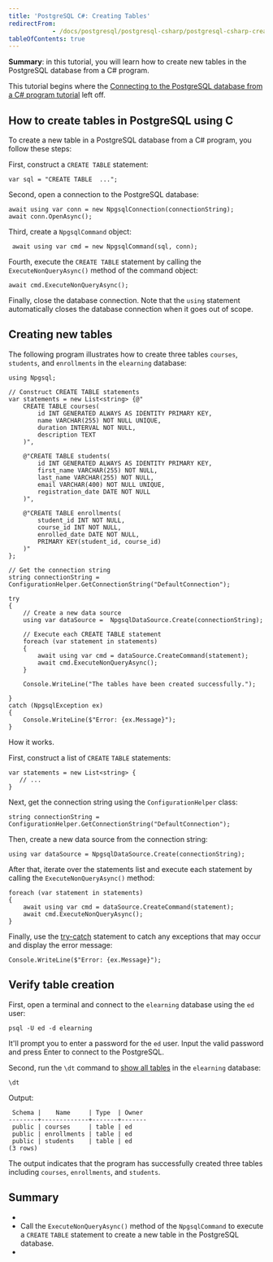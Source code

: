 ```yaml
---
title: 'PostgreSQL C#: Creating Tables'
redirectFrom: 
            - /docs/postgresql/postgresql-csharp/postgresql-csharp-create-table/
tableOfContents: true
---
```



**Summary**: in this tutorial, you will learn how to create new tables in the PostgreSQL database from a C# program.





This tutorial begins where the [Connecting to the PostgreSQL database from a C# program tutorial](https://www.postgresqltutorial.com/postgresql-csharp/postgresql-csharp-connect/) left off.





## How to create tables in PostgreSQL using C





To create a new table in a PostgreSQL database from a C# program, you follow these steps:





First, construct a `CREATE TABLE` statement:





```
var sql = "CREATE TABLE  ...";
```





Second, open a connection to the PostgreSQL database:





```
await using var conn = new NpgsqlConnection(connectionString);
await conn.OpenAsync();
```





Third, create a `NpgsqlCommand` object:





```
 await using var cmd = new NpgsqlCommand(sql, conn);
```





Fourth, execute the `CREATE TABLE` statement by calling the `ExecuteNonQueryAsync()` method of the command object:





```
await cmd.ExecuteNonQueryAsync();
```





Finally, close the database connection. Note that the `using` statement automatically closes the database connection when it goes out of scope.





## Creating new tables





The following program illustrates how to create three tables `courses`, `students`, and `enrollments` in the `elearning` database:





```
using Npgsql;

// Construct CREATE TABLE statements
var statements = new List<string> {@"
    CREATE TABLE courses(
        id INT GENERATED ALWAYS AS IDENTITY PRIMARY KEY,
        name VARCHAR(255) NOT NULL UNIQUE,
        duration INTERVAL NOT NULL,
        description TEXT
    )",

    @"CREATE TABLE students(
        id INT GENERATED ALWAYS AS IDENTITY PRIMARY KEY,
        first_name VARCHAR(255) NOT NULL,
        last_name VARCHAR(255) NOT NULL,
        email VARCHAR(400) NOT NULL UNIQUE,
        registration_date DATE NOT NULL
    )",

    @"CREATE TABLE enrollments(
        student_id INT NOT NULL,
        course_id INT NOT NULL,
        enrolled_date DATE NOT NULL,
        PRIMARY KEY(student_id, course_id)
    )"
};

// Get the connection string
string connectionString = ConfigurationHelper.GetConnectionString("DefaultConnection");

try
{
    // Create a new data source
    using var dataSource =  NpgsqlDataSource.Create(connectionString);

    // Execute each CREATE TABLE statement
    foreach (var statement in statements)
    {
        await using var cmd = dataSource.CreateCommand(statement);
        await cmd.ExecuteNonQueryAsync();
    }

    Console.WriteLine("The tables have been created successfully.");

}
catch (NpgsqlException ex)
{
    Console.WriteLine($"Error: {ex.Message}");
}
```





How it works.





First, construct a list of `CREATE` `TABLE` statements:





```
var statements = new List<string> {
   // ...
}
```





Next, get the connection string using the `ConfigurationHelper` class:





```
string connectionString = ConfigurationHelper.GetConnectionString("DefaultConnection");
```





Then, create a new data source from the connection string:





```
using var dataSource = NpgsqlDataSource.Create(connectionString);
```





After that, iterate over the statements list and execute each statement by calling the `ExecuteNonQueryAsync()` method:





```
foreach (var statement in statements)
{
    await using var cmd = dataSource.CreateCommand(statement);
    await cmd.ExecuteNonQueryAsync();
}
```





Finally, use the [try-catch](https://www.csharptutorial.net/csharp-tutorial/csharp-try-catch/) statement to catch any exceptions that may occur and display the error message:





```
Console.WriteLine($"Error: {ex.Message}");
```





## Verify table creation





First, open a terminal and connect to the `elearning` database using the `ed` user:





```
psql -U ed -d elearning
```





It'll prompt you to enter a password for the `ed` user. Input the valid password and press Enter to connect to the PostgreSQL.





Second, run the `\dt` command to [show all tables](https://www.postgresqltutorial.com/postgresql-administration/postgresql-show-tables/) in the `elearning` database:





```
\dt
```





Output:





```
 Schema |    Name     | Type  | Owner
--------+-------------+-------+-------
 public | courses     | table | ed
 public | enrollments | table | ed
 public | students    | table | ed
(3 rows)
```





The output indicates that the program has successfully created three tables including `courses`, `enrollments`, and `students`.





## Summary





- 
- Call the `ExecuteNonQueryAsync()` method of the `NpgsqlCommand` to execute a `CREATE` `TABLE` statement to create a new table in the PostgreSQL database.
- 


